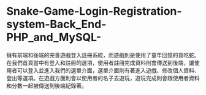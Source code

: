 # Snake-Game-Login-Registration-system-Back_End-PHP_and_MySQL-
擁有前端和後端的完善遊戲登入註冊系統，而遊戲則是使用了童年回憶的貪吃蛇。在我們首頁當中有登入和註冊的選項，使用者註冊完成資料則會傳送到後端，讓使用者可以登入並進入我們的選單介面，選單介面則有著進入遊戲、修改個人資料、登出等選項。在遊戲方面則會以使用者的名子去遊玩，遊玩完成則會跟使用者資料和分數一起被傳送到後端紀錄著。
